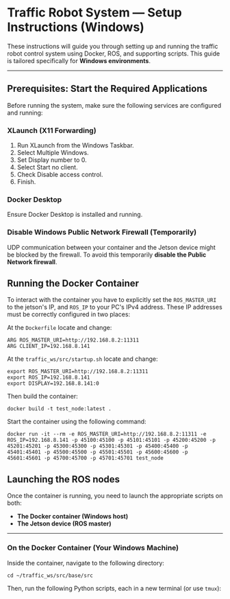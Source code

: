 # Traffic Robot System — Setup Instructions (Windows)

These instructions will guide you through setting up and running the traffic robot control system using Docker, ROS, and supporting scripts. This guide is tailored specifically for **Windows environments**.

---
## Prerequisites: Start the Required Applications

Before running the system, make sure the following services are configured and running:

### XLaunch (X11 Forwarding)

  1. Run XLaunch from the Windows Taskbar.
  2. Select Multiple Windows.
  3. Set Display number to 0.
  4. Select Start no client.
  5. Check Disable access control.
  6. Finish.

### Docker Desktop

Ensure Docker Desktop is installed and running.

### Disable Windows Public Network Firewall (Temporarily)

UDP communication between your container and the Jetson device might be blocked by the firewall. To avoid this temporarily **disable the Public Network firewall**.

## Running the Docker Container

To interact with the container you have to explicitly set the `ROS_MASTER_URI` to the jetson's IP, and `ROS_IP` to your 
PC's IPv4 address. These IP addresses must be correctly configured in two places:

At the `Dockerfile` locate and change:

```
ARG ROS_MASTER_URI=http://192.168.8.2:11311
ARG CLIENT_IP=192.168.8.141
```

At the `traffic_ws/src/startup.sh` locate and change:

```
export ROS_MASTER_URI=http://192.168.8.2:11311
export ROS_IP=192.168.8.141
export DISPLAY=192.168.8.141:0
```

 Then build the container:

`docker build -t test_node:latest .`

Start the container using the following command:


`docker run -it --rm -e ROS_MASTER_URI=http://192.168.8.2:11311 -e ROS_IP=192.168.8.141 -p 45100:45100 -p 45101:45101 -p 45200:45200 -p 45201:45201 -p 45300:45300 -p 45301:45301 -p 45400:45400 -p 45401:45401 -p 45500:45500 -p 45501:45501 -p 45600:45600 -p 45601:45601 -p 45700:45700 -p 45701:45701 test_node
`

## Launching the ROS nodes

Once the container is running, you need to launch the appropriate scripts on both:

- **The Docker container (Windows host)**
- **The Jetson device (ROS master)**

---

### On the Docker Container (Your Windows Machine)

Inside the container, navigate to the following directory:

```
cd ~/traffic_ws/src/base/src
```

Then, run the following Python scripts, each in a new terminal (or use `tmux`):

```

```


